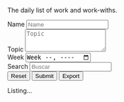 <!DOCTYPE html>
<html>
    <meta name="viewport" content="width=device-width,initial-scale=1,maximum-scale=1,user-scalable=no"> 
    <meta http-equiv="X-UA-Compatible" content="IE=edge,chrome=1">    
    <meta name="HandheldFriendly" content="true">
    
<link href="css/dailyworkwiths.css" rel="stylesheet">

<body onload="init();app.getRows();">
    <p class="head"> The daily list of work and work-withs.        
    </p>
    <div class="widgetDiv">
        <div class="fdiv">
            <form>
                <label for="name">Name</label>
                <input type="text" id="name" placeholder="Name" ></input><br>
               <!-- <label for="phone">Phone</label>
                <input type="tel" id="phone" placeholder="Phone" ></input><br>
                <label for="email">Email</label>
                <input type="email" id="email" placeholder="Email" ></input><br>
               -->
                <label for="topic">Topic</label>
                <textarea id="topic" rows="3" placeholder="Topic"></textarea><br>
                <label for="week">Week</label>
                <input type="week" id="week" onchange="app.showWeek();"></input><br>
                <label for="search">Search</label>
                <input type="text" id="search" onkeyup="app.searchMe();" placeholder="Buscar" ></input><br>
                <input type="reset" id="reset" ></input>
                <input type="submit" id="submit" value="Submit" onclick="app.addRecord();" ></input>
                <input type="button" id="export" onclick="app.handleExport();" value="Export"></input>
                <br>
            </form>
        </div>
        <div class="fdiv">
            <label for="myUL">Listing...</label>
            <ul id="myUL" >
            </ul>
        </div>        
    </div>
    <div id="msg"></div>
    <!--
    <label for="searchUL">Search Listing...</label>
        <ul id="searchUL"></ul>  -->
    <script src="js/pouchdb.min.js" type="text/javascript" ></script> 
    <script src="js/pouchdb.find2.js" type="text/javascript" ></script>     
    <script src="js/dailyworkwiths.js" type="text/javascript" ></script>
</body>

</html>
